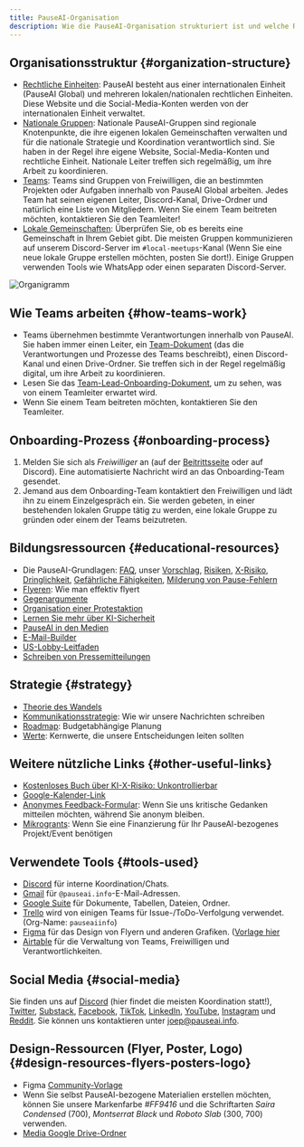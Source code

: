 ```yaml
---
title: PauseAI-Organisation
description: Wie die PauseAI-Organisation strukturiert ist und welche Ressourcen für Mitglieder verfügbar sind.
---
```


## Organisationsstruktur {#organization-structure}

- [Rechtliche Einheiten](/legal): PauseAI besteht aus einer internationalen Einheit (PauseAI Global) und mehreren lokalen/nationalen rechtlichen Einheiten. Diese Website und die Social-Media-Konten werden von der internationalen Einheit verwaltet.
- [Nationale Gruppen](/national-groups): Nationale PauseAI-Gruppen sind regionale Knotenpunkte, die ihre eigenen lokalen Gemeinschaften verwalten und für die nationale Strategie und Koordination verantwortlich sind. Sie haben in der Regel ihre eigene Website, Social-Media-Konten und rechtliche Einheit. Nationale Leiter treffen sich regelmäßig, um ihre Arbeit zu koordinieren.
- [Teams](/teams): Teams sind Gruppen von Freiwilligen, die an bestimmten Projekten oder Aufgaben innerhalb von PauseAI Global arbeiten. Jedes Team hat seinen eigenen Leiter, Discord-Kanal, Drive-Ordner und natürlich eine Liste von Mitgliedern. Wenn Sie einem Team beitreten möchten, kontaktieren Sie den Teamleiter!
- [Lokale Gemeinschaften](/communities): Überprüfen Sie, ob es bereits eine Gemeinschaft in Ihrem Gebiet gibt. Die meisten Gruppen kommunizieren auf unserem Discord-Server im `#local-meetups`-Kanal (Wenn Sie eine neue lokale Gruppe erstellen möchten, posten Sie dort!). Einige Gruppen verwenden Tools wie WhatsApp oder einen separaten Discord-Server.

![Organigramm](/org.png)

## Wie Teams arbeiten {#how-teams-work}

- Teams übernehmen bestimmte Verantwortungen innerhalb von PauseAI. Sie haben immer einen Leiter, ein [Team-Dokument](https://docs.google.com/document/d/1Y6yXUrmI7hU59oplJdYErvwFQFCvofLVCrjTamhwkKU/edit?tab=t.0#heading=h.2cl0wb8wji0o) (das die Verantwortungen und Prozesse des Teams beschreibt), einen Discord-Kanal und einen Drive-Ordner. Sie treffen sich in der Regel regelmäßig digital, um ihre Arbeit zu koordinieren.
- Lesen Sie das [Team-Lead-Onboarding-Dokument](https://docs.google.com/document/d/1obQTc4o3gSmTZ5WsvOWK9vG_7Ait6ZogDgrcj_ZKjPA/edit?tab=t.0#heading=h.1lwhibce68fa), um zu sehen, was von einem Teamleiter erwartet wird.
- Wenn Sie einem Team beitreten möchten, kontaktieren Sie den Teamleiter.

## Onboarding-Prozess {#onboarding-process}

1. Melden Sie sich als _Freiwilliger_ an (auf der [Beitrittsseite](/join) oder auf Discord). Eine automatisierte Nachricht wird an das Onboarding-Team gesendet.
1. Jemand aus dem Onboarding-Team kontaktiert den Freiwilligen und lädt ihn zu einem Einzelgespräch ein. Sie werden gebeten, in einer bestehenden lokalen Gruppe tätig zu werden, eine lokale Gruppe zu gründen oder einem der Teams beizutreten.

## Bildungsressourcen {#educational-resources}

- Die PauseAI-Grundlagen: [FAQ](/faq), unser [Vorschlag](/proposal), [Risiken](/risks), [X-Risiko](/xrisk), [Dringlichkeit](/urgency), [Gefährliche Fähigkeiten](/dangerous-capabilities), [Milderung von Pause-Fehlern](/mitigating-pause-failures)
- [Flyeren](/flyering): Wie man effektiv flyert
- [Gegenargumente](/counterarguments)
- [Organisation einer Protestaktion](/organizing-a-protest)
- [Lernen Sie mehr über KI-Sicherheit](/learn)
- [PauseAI in den Medien](/press)
- [E-Mail-Builder](/email-builder)
- [US-Lobby-Leitfaden](/us-lobby-guide)
- [Schreiben von Pressemitteilungen](/writing-press-releases)

## Strategie {#strategy}

- [Theorie des Wandels](/theory-of-change)
- [Kommunikationsstrategie](/communication-strategy): Wie wir unsere Nachrichten schreiben
- [Roadmap](/roadmap): Budgetabhängige Planung
- [Werte](/values): Kernwerte, die unsere Entscheidungen leiten sollten

## Weitere nützliche Links {#other-useful-links}

- [Kostenloses Buch über KI-X-Risiko: Unkontrollierbar](https://impactbooks.store/cart/47288196366640:1?discount=UNCON-P3SFRS)
- [Google-Kalender-Link](https://calendar.google.com/calendar/u/0?cid=Y19mNWE4YWYyMDZlNjM1ODc2NjVjNmU4MzAzOTgzZmVmYWYzYTBjNjE0NGRiMGFhNDljOTcwZWZhNTEwYTNkODY3QGdyb3VwLmNhbGVuZGFyLmdvb2dsZS5jb20)
- [Anonymes Feedback-Formular](https://airtable.com/appWPTGqZmUcs3NWu/pagIvo9Sv6IDHaolu/form): Wenn Sie uns kritische Gedanken mitteilen möchten, während Sie anonym bleiben.
- [Mikrogrants](/microgrants): Wenn Sie eine Finanzierung für Ihr PauseAI-bezogenes Projekt/Event benötigen

## Verwendete Tools {#tools-used}

- [Discord](https://discord.gg/ZuX559xKwf) für interne Koordination/Chats.
- [Gmail](https://gmail.com) für `@pauseai.info`-E-Mail-Adressen.
- [Google Suite](https://workspace.google.com/) für Dokumente, Tabellen, Dateien, Ordner.
- [Trello](https://trello.com/) wird von einigen Teams für Issue-/ToDo-Verfolgung verwendet. (Org-Name: `pauseaiinfo`)
- [Figma](https://figma.com) für das Design von Flyern und anderen Grafiken. ([Vorlage hier](https://www.figma.com/design/iQ4PHQTi1vAVmT9Lckazqt/PauseAI-designs---editable)
- [Airtable](https://airtable.com/) für die Verwaltung von Teams, Freiwilligen und Verantwortlichkeiten.

## Social Media {#social-media}

Sie finden uns auf [Discord](https://discord.gg/ZuX559xKwf) (hier findet die meisten Koordination statt!), [Twitter](https://twitter.com/PauseAI), [Substack](https://substack.com/@pauseai), [Facebook](https://www.facebook.com/PauseAI), [TikTok](https://www.tiktok.com/@pauseai), [LinkedIn](https://www.linkedin.com/uas/login?session_redirect=/company/97035448/), [YouTube](https://www.youtube.com/@PauseAI), [Instagram](https://www.instagram.com/pause_ai) und [Reddit](https://www.reddit.com/r/PauseAI/).
Sie können uns kontaktieren unter [joep@pauseai.info](mailto:joep@pauseai.info).

## Design-Ressourcen (Flyer, Poster, Logo) {#design-resources-flyers-posters-logo}

- Figma [Community-Vorlage](https://www.figma.com/design/iQ4PHQTi1vAVmT9Lckazqt/PauseAI-designs---editable)
- Wenn Sie selbst PauseAI-bezogene Materialien erstellen möchten, können Sie unsere Markenfarbe _#FF9416_ und die Schriftarten _Saira Condensed_ (700), _Montserrat Black_ und _Roboto Slab_ (300, 700) verwenden.
- [Media Google Drive-Ordner](https://drive.google.com/drive/folders/1bQ_MZ8giK-Mee4ABkO0BgcFInaXruNpa?usp=sharing)